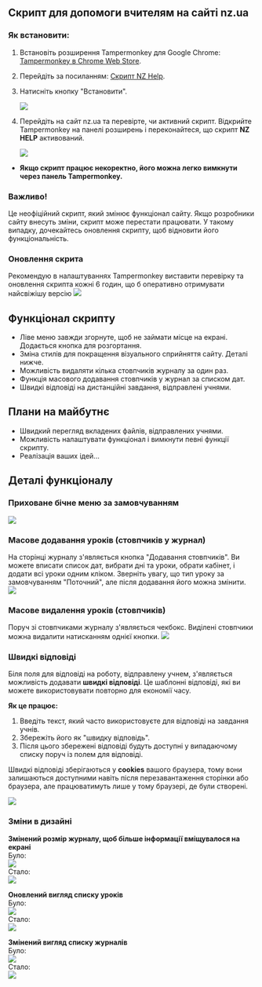 ## Скрипт для допомоги вчителям на сайті nz.ua

### Як встановити:
1. Встановіть розширення Tampermonkey для Google Chrome: [Tampermonkey в Chrome Web Store](https://chromewebstore.google.com/detail/tampermonkey/dhdgffkkebhmkfjojejmpbldmpobfkfo).
2. Перейдіть за посиланням: [Скрипт NZ Help](https://raw.githubusercontent.com/derogit/nz-help/main/script.user.js).
3. Натисніть кнопку "Встановити".
   
   ![](https://i.imgur.com/78LhvvP.png)

4. Перейдіть на сайт nz.ua та перевірте, чи активний скрипт. Відкрийте Tampermonkey на панелі розширень і переконайтеся, що скрипт **NZ HELP** активований.

   ![](https://i.imgur.com/6gIbe1w.png)

- **Якщо скрипт працює некоректно, його можна легко вимкнути через панель Tampermonkey.**

### Важливо!
Це неофіційний скрипт, який змінює функціонал сайту. Якщо розробники сайту внесуть зміни, скрипт може перестати працювати. У такому випадку, дочекайтесь оновлення скрипту, щоб відновити його функціональність.

### Оновлення скрита
Рекомендую в налаштуваннях Tampermonkey виставити перевірку та оновлення скрипта кожні 6 годин, що б оперативно отримувати найсвіжішу версію
![](https://i.imgur.com/JF24b9y.png)

## Функціонал скрипту
- Ліве меню завжди згорнуте, щоб не займати місце на екрані. Додається кнопка для розгортання.
- Зміна стилів для покращення візуального сприйняття сайту. Деталі нижче.
- Можливість видаляти кілька стовпчиків журналу за один раз.
- Функція масового додавання стовпчиків у журнал за списком дат.
- Швидкі відповіді на дистанційні завдання, відправлені учнями.

## Плани на майбутнє
- Швидкий перегляд вкладених файлів, відправлених учнями.
- Можливість налаштувати функціонал і вимкнути певні функції скрипту.
- Реалізація ваших ідей...

## Деталі функціоналу
### Приховане бічне меню за замовчуванням
![](https://i.imgur.com/RZsfCGr.gif)

### Масове додавання уроків (стовпчиків у журнал)
На сторінці журналу з'являється кнопка "Додавання стовпчиків". Ви можете вписати список дат, вибрати дні та уроки, обрати кабінет, і додати всі уроки одним кліком. Зверніть увагу, що тип уроку за замовчуванням "Поточний", але після додавання його можна змінити.
![](https://i.imgur.com/c3Zkp6N.gif)

### Масове видалення уроків (стовпчиків)
Поруч зі стовпчиками журналу з'являється чекбокс. Виділені стовпчики можна видалити натисканням однієї кнопки.
![](https://i.imgur.com/3JxbKzq.gif)

### Швидкі відповіді

Біля поля для відповіді на роботу, відправлену учнем, з'являється можливість додавати **швидкі відповіді**. Це шаблонні відповіді, які ви можете використовувати повторно для економії часу.

**Як це працює:**
1. Введіть текст, який часто використовуєте для відповіді на завдання учнів.
2. Збережіть його як "швидку відповідь".
3. Після цього збережені відповіді будуть доступні у випадаючому списку поруч із полем для відповіді.

Швидкі відповіді зберігаються у **cookies** вашого браузера, тому вони залишаються доступними навіть після перезавантаження сторінки або браузера, але працюватимуть лише у тому браузері, де були створені.

![](https://i.imgur.com/DsMeqbx.gif)

### Зміни в дизайні

**Змінений розмір журналу, щоб більше інформації вміщувалося на екрані**  
Було:  
![](https://i.imgur.com/N62qUZ2.png)  
Стало:  
![](https://i.imgur.com/IdcBCLV.png)

**Оновлений вигляд списку уроків**  
Було:  
![](https://i.imgur.com/pzCI1jf.png)  
Стало:  
![](https://i.imgur.com/ilpIr3L.png)

**Змінений вигляд списку журналів**  
Було:  
![](https://i.imgur.com/zJhZLmj.png)  
Стало:  
![](https://i.imgur.com/eboYNV0.png)
